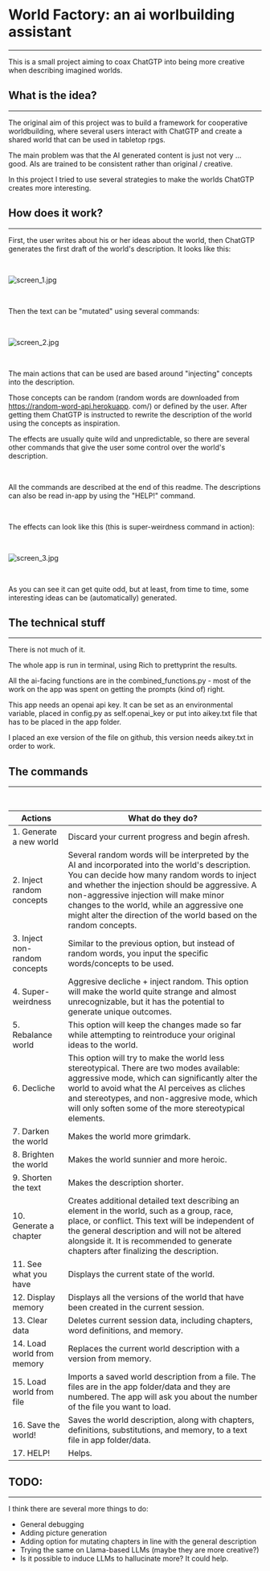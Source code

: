 # World Factory: an ai worlbuilding assistant

---
This is a small project aiming to coax ChatGTP into being more creative when describing imagined 
worlds.


## What is the idea?

---
The original aim of this project was to build a framework for cooperative worldbuilding, where 
several users interact with ChatGTP and create a shared world that can be used in tabletop rpgs.  

The main problem was that the AI generated content is just not very ... good. AIs are trained 
to be consistent rather than original / creative.

In this project I tried to use several strategies to make the worlds ChatGTP creates more 
interesting.
 


## How does it work?

---
First, the user writes about his or her ideas about the world, then ChatGTP generates the first 
draft of the world's description. It looks like this:

&nbsp;

![screen_1.jpg](img%2Fscreen_1.jpg)

&nbsp;

Then the text can be "mutated" using several commands:

&nbsp;

![screen_2.jpg](img%2Fscreen_2.jpg)

&nbsp;
&nbsp;

The main actions that can be used are based around "injecting" concepts into the description.

Those concepts can be random (random words are downloaded from https://random-word-api.herokuapp.
com/) or defined by the user. After getting them ChatGTP is instructed to rewrite the 
description of the world using the concepts as inspiration.


The effects are usually quite wild and unpredictable, so there are several other commands that 
give the user some control over the world's description.

&nbsp;

All the commands are described at the end of this readme. The descriptions can also be read 
in-app by using the "HELP!" command. 

&nbsp;

The effects can look like this (this is super-weirdness command in action):

&nbsp;

![screen_3.jpg](img%2Fscreen_3.jpg)

&nbsp;

As you can see it can get quite odd, but at least, from time to time, some 
interesting ideas can be (automatically) generated.  


## The technical stuff

---
There is not much of it.

The whole app is run in terminal, using Rich to prettyprint the results. 

All the ai-facing functions are in the combined_functions.py - most of the work on the app was 
spent on getting the prompts (kind of) right. 

This app needs an openai api key. It can be set as an environmental variable, placed in config.py 
as self.openai_key or put into aikey.txt file that has to be placed in the app folder.

I placed an exe version of the file on github, this version needs aikey.txt in order to work. 


## The commands

---
&nbsp;

|Actions|What do they do?|
|---|---|
|1. Generate a new world|Discard your current progress and begin afresh.|
|2. Inject random concepts|Several random words will be interpreted by the AI and incorporated into the world's description. You can decide how many random words to inject and whether the injection should be aggressive. A non-aggressive injection will make minor changes to the world, while an aggressive one might alter the direction of the world based on the random concepts.|
|3. Inject non-random concepts| Similar to the previous option, but instead of random words, you input the specific words/concepts to be used.
|4. Super-weirdness| Aggresive decliche + inject random. This option will make the world quite strange and almost unrecognizable, but it has the potential to generate unique outcomes.
|5. Rebalance world| This option will keep the changes made so far while attempting to reintroduce your original ideas to the world.
|6. Decliche| This option will try to make the world less stereotypical. There are two modes available: aggressive mode, which can significantly alter the world to avoid what the AI perceives as cliches and stereotypes, and non-aggresive mode, which will only soften some of the more stereotypical elements.
|7. Darken the world| Makes the world more grimdark.
|8. Brighten the world| Makes the world sunnier and more heroic.
|9. Shorten the text| Makes the description shorter.
|10. Generate a chapter| Creates additional detailed text describing an element in the world, such as a group, race, place, or conflict. This text will be independent of the general description and will not be altered alongside it. It is recommended to generate chapters after finalizing the description.
|11. See what you have| Displays the current state of the world.
|12. Display memory| Displays all the versions of the world that have been created in the current session.
|13. Clear data| Deletes current session data, including chapters, word definitions, and memory.
|14. Load world from memory| Replaces the current world description with a version from memory.
|15. Load world from file| Imports a saved world description from a file. The files are in the app folder/data and they are numbered. The app will ask you about the number of the file you want to load.
|16. Save the world!| Saves the world description, along with chapters, definitions, substitutions, and memory, to a text file in app folder/data.
|17. HELP!|Helps.


## TODO:

---
I think there are several more things to do:

- General debugging
- Adding picture generation
- Adding option for mutating chapters in line with the general description
- Trying the same on Llama-based LLMs (maybe they are more creative?)
- Is it possible to induce LLMs to hallucinate more? It could help.


